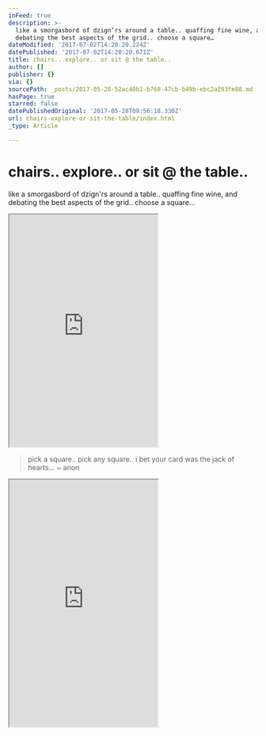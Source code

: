 ```yaml
---
inFeed: true
description: >-
  like a smorgasbord of dzign’rs around a table.. quaffing fine wine, and
  debating the best aspects of the grid.. choose a square…
dateModified: '2017-07-02T14:20:20.224Z'
datePublished: '2017-07-02T14:20:20.671Z'
title: chairs.. explore.. or sit @ the table..
author: []
publisher: {}
via: {}
sourcePath: _posts/2017-05-28-52ac48b1-b768-47cb-b49b-ebc2a293fe88.md
hasPage: true
starred: false
datePublishedOriginal: '2017-05-28T09:56:18.330Z'
url: chairs-explore-or-sit-the-table/index.html
_type: Article

---
```

# chairs.. explore.. or sit @ the table..

like a smorgasbord of dzign'rs around a table.. quaffing fine wine, and debating the best aspects of the grid.. choose a square...

<iframe src="https://the-grid.github.io/ed-userhtml/?g=eJytVeFumzAQ_s9TeJkmNmlA2jSVRkj-7BH2ANMBB1xjMLIvIdm0d58NNKNTp3YN_oHs8935-747m8TwWeLOCzPVMFCDWvz0hB2tMsSkmlholMB0xE1vz8m0Es6xYEjlaOso5yoW91-W7Wnj_fK8sAQpUZ9fyDXG3a76OGcppAKOJRY85KEaSuyzqBYyYnvujfO8oEilyvbO8neuCqmseGJgDc0jjHBtBILpYaSQ7QvIMDiSoZRkf0hFeY7NgKG2czmA-FeOC7ilW_2hC6lR8sC9D6s2FuvlBzd3BC-LPmmhdB0PU6sQfgzs5mfhvp-cT1Cb4CW_qfBxpY62lM_ptwxXm-dcJzSnWjtPxhP3G06rUqtDkweZkkrH4n1uR7Z2GEdLV9FAuLAdFRj6gTbP3VCDFvKcmtIa7tuTWN06q0segKTS6nUpfBINfZlk2DDqnZfkdBSZBGO2i0urLnbek42RkTW7XkpAVBqLrV8xt3EUdV0Xckds89luryOusNSU-7aTdYm89b-nEpq976ITqkthdLZdTILTlCDtQ43KCGQd3YRtUy4ej-_F7g-fghp0HTE93XLUFzuLQ3CHyEaoQohaSXlOIus20phOwSoxrP-PtwUM0qgCeurXUL6dg_LDwbAA8aAOusGz4EofxDf1FaQ4-5ZLGL7I_-1lp0yi0nBzjQirOUQYgQjTIuzNu7lL_oQz5JhdQ_huFsIOhdBQ2x_HK_i-na671gxybx_Lw1XNvp7rfqfKGH-85XMRNyNsagxDaWW9lDq8qtb3s9XaN-JI2LlnzYnQKS3zV7T5IEI0Pv2_AY39t5g" height="470" style=""></iframe>

> pick a square.. pick any square.. i bet your card was the jack of hearts... ~ anon

<iframe src="https://the-grid.github.io/ed-userhtml/?g=eJwly0EOwiAQAMC7r9jsvQWrHkiAr5hm2UQMFAIb0d_b6mlOYzu1WAV6I4dKjTHmWkabY1E_nx2B38JtW9Mkn8oOH5ITeqv-08MJbIgvoLT27vBYE5WceZP9xuCQ-WIoLHQ_X43R-qYXffw9-S8MGCoC" height="500" style=""></iframe>